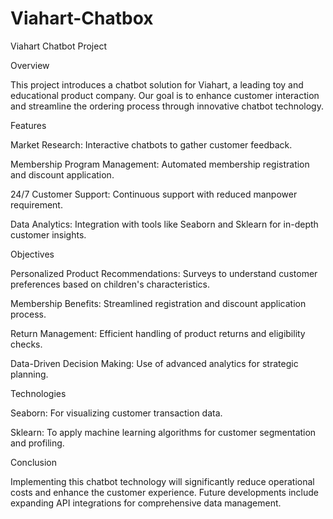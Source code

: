 # Viahart-Chatbox
Viahart Chatbot Project

Overview

This project introduces a chatbot solution for Viahart, a leading toy and educational product company. Our goal is to enhance customer interaction and streamline the ordering process through innovative chatbot technology.

Features

Market Research: Interactive chatbots to gather customer feedback.

Membership Program Management: Automated membership registration and discount application.

24/7 Customer Support: Continuous support with reduced manpower requirement.

Data Analytics: Integration with tools like Seaborn and Sklearn for in-depth customer insights.

Objectives

Personalized Product Recommendations: Surveys to understand customer preferences based on children's characteristics.

Membership Benefits: Streamlined registration and discount application process.

Return Management: Efficient handling of product returns and eligibility checks.

Data-Driven Decision Making: Use of advanced analytics for strategic planning.

Technologies

Seaborn: For visualizing customer transaction data.

Sklearn: To apply machine learning algorithms for customer segmentation and profiling.

Conclusion

Implementing this chatbot technology will significantly reduce operational costs and enhance the customer experience. Future developments include expanding API integrations for comprehensive data management.
